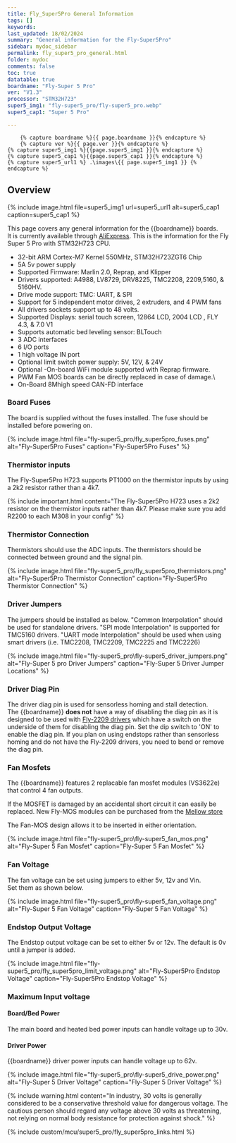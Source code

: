 ```yaml
---
title: Fly_Super5Pro General Information
tags: []
keywords: 
last_updated: 18/02/2024
summary: "General information for the Fly-Super5Pro"
sidebar: mydoc_sidebar
permalink: fly_super5_pro_general.html
folder: mydoc
comments: false
toc: true
datatable: true
boardname: "Fly-Super 5 Pro" 
ver: "V1.3" 
processor: "STM32H723"
super5_img1: "fly-super5_pro/fly-super5_pro.webp"
super5_cap1: "Super 5 Pro"

---
```


        {% capture boardname %}{{ page.boardname }}{% endcapture %}
        {% capture ver %}{{ page.ver }}{% endcapture %}
    {% capture super5_img1 %}{{page.super5_img1 }}{% endcapture %}
    {% capture super5_cap1 %}{{page.super5_cap1 }}{% endcapture %}
    {% capture super5_url1 %} .\images\{{ page.super5_img1 }} {% endcapture %}

## Overview

{%
include image.html
file=super5_img1
url=super5_url1
alt=super5_cap1
caption=super5_cap1
%}

This page covers any general information for the {{boardname}} boards.  
It is currently available through [AliExpress](https://s.click.aliexpress.com/e/_DFkyueN).
This is the information for the Fly Super 5 Pro with STM32H723 CPU.  

- 32-bit ARM Cortex-M7 Kernel 550MHz, STM32H723ZGT6 Chip
- 5A 5v power supply
- Supported Firmware: Marlin 2.0, Reprap, and Klipper
- Drivers supported: A4988, LV8729, DRV8225, TMC2208, 2209,5160, & 5160HV.
- Drive mode support: TMC: UART, & SPI
- Support for 5 independent motor drives, 2 extruders, and 4 PWM fans
- All drivers sockets support up to 48 volts.
- Supported Displays: serial touch screen, 12864 LCD, 2004 LCD , FLY 4.3, & 7.0 V1
- Supports automatic bed leveling sensor: BLTouch
- 3 ADC interfaces
- 6 I/O ports
- 1 high voltage IN port
- Optional limit switch power supply: 5V, 12V, & 24V
- Optional -On-board WiFi module supported with Reprap firmware.
- PWM Fan MOS boards can be directly replaced in case of damage.\
- On-Board 8Mhigh speed CAN-FD interface

### Board Fuses

The board is supplied without the fuses installed. The fuse should be installed before powering on.

{% include image.html file="fly-super5_pro/fly_super5pro_fuses.png" alt="Fly-Super5Pro Fuses" caption="Fly-Super5Pro Fuses" %}

### Thermistor inputs

The Fly-Super5Pro H723 supports PT1000 on the thermistor inputs by using a 2k2 resistor rather than a 4k7.

{% include important.html content="The Fly-Super5Pro H723 uses a 2k2 resistor on the thermistor inputs rather than 4k7. Please make sure you add R2200 to each M308 in your config" %}

### Thermistor Connection  

Thermistors should use the ADC inputs. The thermistors should be connected between ground and the signal pin.  

{% include image.html file="fly-super5_pro/fly_super5pro_thermistors.png" alt="Fly-Super5Pro Thermistor Connection" caption="Fly-Super5Pro Thermistor Connection" %}

### Driver Jumpers

The jumpers should be installed as below. "Common Interpolation" should be used for standalone drivers. "SPI mode Interpolation" is supported for TMC5160 drivers. "UART mode Interpolation" should be used when using smart drivers (i.e. TMC2208, TMC2209, TMC2225 and TMC2226)

{%
include image.html
file="fly-super5_pro\fly-super5_driver_jumpers.png"
alt="Fly-Super 5 pro Driver Jumpers"
caption="Fly-Super 5 Driver Jumper Locations"
%}

### Driver Diag Pin

The driver diag pin is used for sensorless homing and stall detection.  
The {{boardname}} **does not** have a way of disabling the diag pin as it is designed to be used with [Fly-2209 drivers](https://www.aliexpress.com/item/1005001877899893.html) which have a switch on the underside of them for disabling the diag pin.  Set the dip switch to 'ON' to enable the diag pin.
If you plan on using endstops rather than sensorless homing and do not have the Fly-2209 drivers, you need to bend or remove the diag pin.

### Fan Mosfets

The {{boardname}} features 2 replacable fan mosfet modules (VS3622e) that control 4 fan outputs.

If the MOSFET is damaged by an accidental short circuit it can easily be replaced.
New Fly-MOS modules can be purchased from the [Mellow store](https://www.aliexpress.us/item/3256803593540212.html)

The Fan-MOS design allows it to be inserted in either orientation.

{%
include image.html
file="fly-super5_pro\fly-super5_fan_mos.png"
alt="Fly-Super 5 Fan Mosfet"
caption="Fly-Super 5 Fan Mosfet"
%}

### Fan Voltage

The fan voltage can be set using jumpers to either 5v, 12v and Vin.  
Set them as shown below.  

{%
include image.html
file="fly-super5_pro\fly-super5_fan_voltage.png"
alt="Fly-Super 5 Fan Voltage"
caption="Fly-Super 5 Fan Voltage"
%}

### Endstop Output Voltage

The Endstop output voltage can be set to either 5v or 12v. The default is 0v until a jumper is added.

{% include image.html file="fly-super5_pro/fly_super5pro_limit_voltage.png" alt="Fly-Super5Pro Endstop Voltage" caption="Fly-Super5Pro Endstop Voltage" %}

### Maximum Input voltage

#### Board/Bed Power

The main board and heated bed power inputs can handle voltage up to 30v.

#### Driver Power

{{boardname}} driver power inputs can handle voltage up to 62v.

{%
include image.html
file="fly-super5_pro\fly-super5_drive_power.png"
alt="Fly-Super 5 Driver Voltage"
caption="Fly-Super 5 Driver Voltage"
%}

{% include warning.html content="In industry, 30 volts is generally considered to be a conservative threshold value for dangerous voltage. The cautious person should regard any voltage above 30 volts as threatening, not relying on normal body resistance for protection against shock." %}

{% include custom/mcu/super5_pro/fly_super5pro_links.html %}
